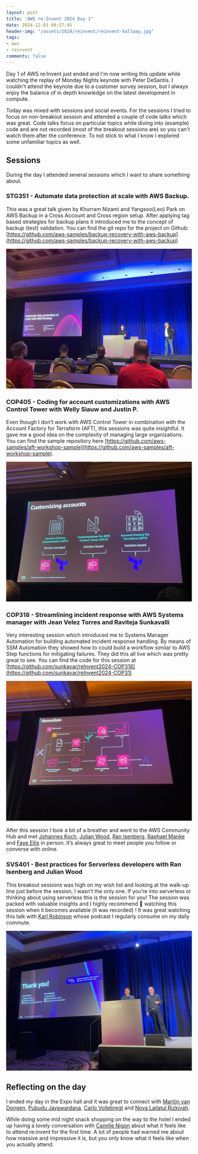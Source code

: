 ```yaml
---
layout: post
title: "AWS re:Invent 2024 Day 1"
date: 2024-12-03 00:57:45
header-img: "/assets/2024/reinvent/reinvent-hallway.jpg"
tags:
- aws
- reinvent
comments: false
---
```


Day 1 of AWS re:Invent just ended and I'm now writing this update while watching the replay of Monday Nights keynote with Peter DeSantis. I couldn't attend the keynote due to a customer survey session, but I always enjoy the balance of in depth knowledge on the latest development in compute.

Today was mixed with sessions and social events. For the sessions I tried to focus on non-breakout session and attended a couple of code talks which was great. Code talks focus on particular topics while diving into (example) code and are not recorded (most of the breakout sessions are) so you can't watch them after the conference. To not stick to what I know I explored some unfamiliar topics as well.

## Sessions

During the day I attended several sessions which I want to share something about.

### STG351 - Automate data protection at scale with AWS Backup.

This was a great talk given by Khurram Nizami and Yangsoo(Leo) Park on AWS Backup in a Cross Account and Cross region setup. After applying tag based strategies for backup plans it introduced me to the concept of backup (test) validation. You can find the git repo for the project on Github: [https://github.com/aws-samples/backup-recovery-with-aws-backup](https://github.com/aws-samples/backup-recovery-with-aws-backup)

![/assets/2024/reinvent/aws-backup.jpeg](/assets/2024/reinvent/aws-backup.jpeg)

### COP405 - Coding for account customizations with AWS Control Tower with Welly Siauw and Justin P. 

Even though I don’t work with AWS Control Tower in combination with the Account Factory for Terraform (AFT), this sessions was quite insightful. It gave me a good idea on the complexity of managing large organizations. You can find the sample repository here [https://github.com/aws-samples/aft-workshop-sample](https://github.com/aws-samples/aft-workshop-sample).

![/assets/2024/reinvent/terraform.jpeg](/assets/2024/reinvent/terraform.jpeg)

### COP318 - Streamlining incident response with AWS Systems manager with Jean Velez Torres and Raviteja Sunkavalli

Very interesting session which introduced me to Systems Manager Automation for building  automated incident response handling. By means of SSM Automation they showed how to could build a workflow similar to AWS Step functions for mitigating failures. They did this all live which was pretty great to see. You can find the code for this session at [https://github.com/sunkavar/reInvent2024-COP318](https://github.com/sunkavar/reInvent2024-COP31)

![/assets/2024/reinvent/terraform.jpeg](/assets/2024/reinvent/systems-manager.jpeg)

After this session I took a bit of a breather and went to the AWS Community Hub and met [Johannes Koch](https://aws.amazon.com/developer/community/heroes/johannes-koch/), [Julian Wood](https://x.com/julian_wood), [Ran Isenberg](https://www.ranthebuilder.cloud), [Raphael Manke](https://x.com/raphaelmanke) and [Faye Ellis](https://aws.amazon.com/developer/community/heroes/faye-ellis/) in person. It’s always great to meet people you follow or converse with online.

### SVS401 - Best practices for Serverless developers with Ran Isenberg and Julian Wood

This breakout sessions was high on my wish list and looking at the walk-up line just before the session, I wasn’t the only one. If you’re into serverless or thinking about using serverless this is the session for you! The session was packed with valuable insights and I highly recommend 💯 watching this session when it becomes available (it was recorded) ! It was great watching this talk with [Karl Robinson](https://www.linkedin.com/in/karlrobinson/) whose podcast I regularly consume on my daily commute.

![/assets/2024/reinvent/aws-lambda.jpeg](/assets/2024/reinvent/aws-lambda.jpeg)

## Reflecting on the day

I ended my day in the Expo hall and it was great to connect with [Martijn van Dongen](https://aws.amazon.com/developer/community/heroes/martijn-van-dongen/), [Pubudu Jayawardana](https://pubudu.dev), [Carlo Vollebregt](https://www.linkedin.com/in/carlovollebregt/) and [Nova Lailatul Rizkiyah](https://www.youtube.com/@studywithnova).

While doing some mid night snack shopping on the way to the hotel I ended up having a lovely conversation with [Camille Nigon](https://www.linkedin.com/in/camille-nigon/) about what it feels like to attend re:invent for the first time. A lot of people had warned me about how massive and impressive it is, but you only know what it feels like when you actually attend.